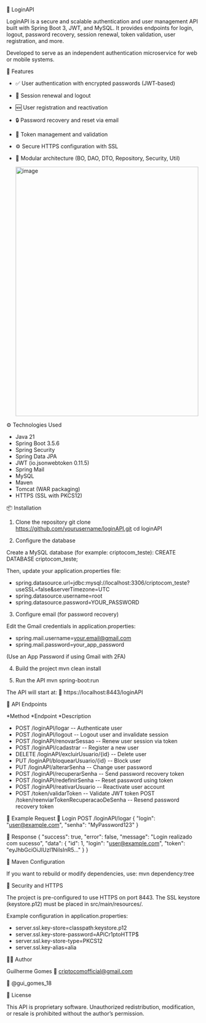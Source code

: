 🔐 LoginAPI

LoginAPI is a secure and scalable authentication and user management API built with Spring Boot 3, JWT, and MySQL.
It provides endpoints for login, logout, password recovery, session renewal, token validation, user registration, and more.

Developed to serve as an independent authentication microservice for web or mobile systems.

🚀 Features

- ✅ User authentication with encrypted passwords (JWT-based)
- 🔄 Session renewal and logout
- 🆕 User registration and reactivation
- 🔒 Password recovery and reset via email
- 🧩 Token management and validation
- ⚙️ Secure HTTPS configuration with SSL
- 🧠 Modular architecture (BO, DAO, DTO, Repository, Security, Util)

  <img width="475" height="649" alt="image" src="https://github.com/user-attachments/assets/4f5482bc-f5ec-44a1-9a4e-79d618c66e20" />

⚙️ Technologies Used

- Java 21
- Spring Boot 3.5.6
- Spring Security
- Spring Data JPA
- JWT (io.jsonwebtoken 0.11.5)
- Spring Mail
- MySQL
- Maven
- Tomcat (WAR packaging)
- HTTPS (SSL with PKCS12)

📦 Installation

1. Clone the repository
git clone https://github.com/yourusername/loginAPI.git
cd loginAPI

2. Configure the database

Create a MySQL database (for example: criptocom_teste):
CREATE DATABASE criptocom_teste;

Then, update your application.properties file:

- spring.datasource.url=jdbc:mysql://localhost:3306/criptocom_teste?useSSL=false&serverTimezone=UTC
- spring.datasource.username=root
- spring.datasource.password=YOUR_PASSWORD

3. Configure email (for password recovery)

Edit the Gmail credentials in application.properties:

- spring.mail.username=your.email@gmail.com
- spring.mail.password=your_app_password

(Use an App Password if using Gmail with 2FA)

4. Build the project
mvn clean install

5. Run the API
mvn spring-boot:run

The API will start at:
🔗 https://localhost:8443/loginAPI

🔑 API Endpoints

 *Method	   *Endpoint	      *Description
- POST	/loginAPI/logar	-- Authenticate user
- POST	/loginAPI/logout --	Logout user and invalidate session
- POST	/loginAPI/renovarSessao --	Renew user session via token
- POST	/loginAPI/cadastrar	-- Register a new user
- DELETE	/loginAPI/excluirUsuario/{id}	-- Delete user
- PUT	/loginAPI/bloquearUsuario/{id}	-- Block user
- PUT	/loginAPI/alterarSenha --	Change user password
- POST	/loginAPI/recuperarSenha --	Send password recovery token
- POST	/loginAPI/redefinirSenha	-- Reset password using token
- POST	/loginAPI/reativarUsuario	-- Reactivate user account
- POST	/token/validarToken --	Validate JWT token
POST	/token/reenviarTokenRecuperacaoDeSenha	-- Resend password recovery token

🧠 Example Request
🔹 Login
POST /loginAPI/logar
{
  "login": "user@example.com",
  "senha": "MyPassword123"
}

🔹 Response
{
  "success": true,
  "error": false,
  "message": "Login realizado com sucesso",
  "data": {
    "id": 1,
    "login": "user@example.com",
    "token": "eyJhbGciOiJIUzI1NiIsInR5..."
  }
}

🧰 Maven Configuration

If you want to rebuild or modify dependencies, use:
mvn dependency:tree

🔐 Security and HTTPS

The project is pre-configured to use HTTPS on port 8443.
The SSL keystore (keystore.p12) must be placed in src/main/resources/.

Example configuration in application.properties:

- server.ssl.key-store=classpath:keystore.p12
- server.ssl.key-store-password=APiCr1ptoHTTP$
- server.ssl.key-store-type=PKCS12
- server.ssl.key-alias=alia

🧑‍💻 Author

Guilherme Gomes
📧 criptocomofficial@gmail.com

💼 @gui_gomes_18

📝 License

This API is proprietary software.
Unauthorized redistribution, modification, or resale is prohibited without the author’s permission.
